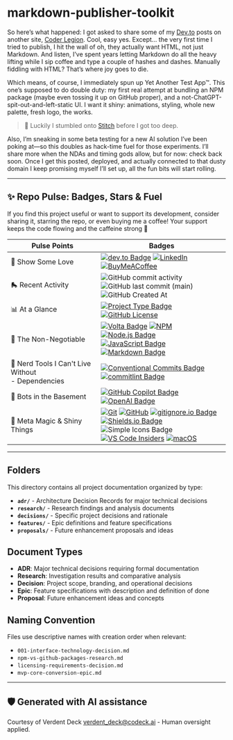 # markdown-publisher-toolkit

So here’s what happened: I got asked to share some of my [Dev.to](https://dev.to/anchildress1) posts on another site, [Coder Legion](https://coderlegion.com/user/anchildress1). Cool, easy yes. Except… the very first time I tried to publish, I hit the wall of oh, they actually want HTML, not just Markdown. And listen, I’ve spent years letting Markdown do all the heavy lifting while I sip coffee and type a couple of hashes and dashes. Manually fiddling with HTML? That’s where joy goes to die.

Which means, of course, I immediately spun up Yet Another Test App™. This one’s supposed to do double duty: my first real attempt at bundling an NPM package (maybe even tossing it up on GitHub proper), and a not-ChatGPT-spit-out-and-left-static UI. I want it shiny: animations, styling, whole new palette, fresh logo, the works.

> 🦄 Luckily I stumbled onto [Stitch](https://stitch.withgoogle.com/) before I got too deep.

Also, I’m sneaking in some beta testing for a new AI solution I’ve been poking at—so this doubles as hack-time fuel for those experiments. I’ll share more when the NDAs and timing gods allow, but for now: check back soon. Once I get this posted, deployed, and actually connected to that dusty domain I keep promising myself I’ll set up, all the fun bits will start rolling.

---

## ✨ Repo Pulse: Badges, Stars & Fuel

If you find this project useful or want to support its development, consider sharing it, starring the repo, or even buying me a coffee! Your support keeps the code flowing and the caffeine strong 💪

| Pulse Points | Badges |
| - | - |
| 🫶 Show Some Love | [![dev.to Badge](https://img.shields.io/badge/dev.to-0A0A0A?logo=devdotto\&logoColor=fff\&style=for-the-badge)](https://dev.to/anchildress1) [![LinkedIn](https://img.shields.io/badge/linkedin-%230077B5.svg?style=for-the-badge\&logo=linkedin\&logoColor=white)](https://www.linkedin.com/in/anchildress1/) [![BuyMeACoffee](https://img.shields.io/badge/Buy%20Me%20a%20Coffee-ffdd00?style=for-the-badge\&logo=buy-me-a-coffee\&logoColor=black)](https://www.buymeacoffee.com/anchildress1) |
| 🛼 Recent Activity | ![GitHub commit activity](https://img.shields.io/github/commit-activity/t/checkmarkdevtools/markdown-publisher-toolkit?style=for-the-badge\&color=F054B2\&cacheSeconds=3600)<br/>![GitHub last commit (main)](https://img.shields.io/github/last-commit/checkmarkdevtools/markdown-publisher-toolkit/main?display_timestamp=committer\&style=for-the-badge\&label=last%20commit%20to%20main\&color=fa8b16\&cacheSeconds=3600)<br/>![GitHub Created At](https://img.shields.io/github/created-at/checkmarkdevtools/markdown-publisher-toolkit?style=for-the-badge\&color=EDC531) |
| 📊 At a Glance | [![Project Type Badge](https://img.shields.io/badge/project_type-toy-blue?style=for-the-badge)](https://project-types.github.io/) [![GitHub License](https://img.shields.io/github/license/checkmarkdevtools/underfoot-underground-travel-planner?style=for-the-badge\&cacheSeconds=3600)](https://github.com/anchildress1/npm-nodejs-template/blob/main/LICENSE) |
| 🧩 The Non-Negotiable | [![Volta Badge](https://img.shields.io/badge/Volta-3377CC.svg?style=for-the-badge)](https://volta.sh) [![NPM](https://img.shields.io/badge/NPM-%23CB3837.svg?style=for-the-badge\&logo=npm\&logoColor=white)](https://www.npmjs.com/) [![Node.js Badge](https://img.shields.io/badge/Node.js-5FA04E?logo=nodedotjs\&logoColor=fff\&style=for-the-badge)](https://nodejs.org/)<br/>[![JavaScript Badge](https://img.shields.io/badge/JavaScript-F7DF1E?logo=javascript\&logoColor=000\&style=for-the-badge)](https://developer.mozilla.org/en-US/docs/Web/JavaScript) [![Markdown Badge](https://img.shields.io/badge/Markdown-000?logo=markdown\&logoColor=fff\&style=for-the-badge)](https://www.markdownguide.org) |
| 🔧 Nerd Tools I Can't Live Without<br/>- Dependencies | [![Conventional Commits Badge](https://img.shields.io/badge/Conventional%20Commits-FE5196?logo=conventionalcommits\&logoColor=fff\&style=for-the-badge)](https://conventionalcommits.org/) [![commitlint Badge](https://img.shields.io/badge/commitlint-000?logo=commitlint\&logoColor=fff\&style=for-the-badge)](https://commitlint.js.org/) <br /> |
| 👾 Bots in the Basement | [![GitHub Copilot Badge](https://img.shields.io/badge/GitHub%20Copilot-000?logo=githubcopilot\&logoColor=fff\&style=for-the-badge)](https://github.com/features/copilot) [![OpenAI Badge](https://img.shields.io/badge/OpenAI-412991?logo=openai\&logoColor=fff\&style=for-the-badge)](https://openai.com/chatgpt) |
| 💬 Meta Magic & Shiny Things<br/> | [![Git](https://img.shields.io/badge/git-%23F05033.svg?style=for-the-badge\&logo=git\&logoColor=white)](https://git-scm.com/) [![GitHub](https://img.shields.io/badge/github-%23121011.svg?style=for-the-badge\&logo=github\&logoColor=white)](https://github.com/) [![gitignore.io Badge](https://img.shields.io/badge/gitignore.io-204ECF?logo=gitignoredotio\&logoColor=fff\&style=for-the-badge)](https://www.toptal.com/developers/gitignore/api/node,dotenv,visualstudiocode,macos)<br/>[![Shields.io Badge](https://img.shields.io/badge/Shields.io-000?logo=shieldsdotio\&logoColor=fff\&style=for-the-badge)](https://shields.io/badges/static-badge) ![Simple Icons Badge](https://img.shields.io/badge/Simple%20Icons-111?logo=simpleicons\&logoColor=fff\&style=for-the-badge)<br/>[![VS Code Insiders](https://img.shields.io/badge/VS%20Code%20Insiders-35b393.svg?style=for-the-badge\&logo=visual-studio-code\&logoColor=white)](https://code.visualstudio.com/updates/v1_102) [![macOS](https://img.shields.io/badge/mac%20os-000000?style=for-the-badge\&logo=macos\&logoColor=F0F0F0)](https://www.apple.com/shop/buy-mac?afid=p240%7Cgo~cmp-21640797485~adg-171722772185~ad-756023446016_kwd-978205588~dev-c~ext-~prd-~mca-~nt-search\&cid=aos-us-kwgo-mac-bts-launch-061725-) |

---

## Folders

This directory contains all project documentation organized by type:

- **`adr/`** - Architecture Decision Records for major technical decisions
- **`research/`** - Research findings and analysis documents
- **`decisions/`** - Specific project decisions and rationale
- **`features/`** - Epic definitions and feature specifications
- **`proposals/`** - Future enhancement proposals and ideas

## Document Types

- **ADR**: Major technical decisions requiring formal documentation
- **Research**: Investigation results and comparative analysis
- **Decision**: Project scope, branding, and operational decisions
- **Epic**: Feature specifications with description and definition of done
- **Proposal**: Future enhancement ideas and concepts

## Naming Convention

Files use descriptive names with creation order when relevant:

- `001-interface-technology-decision.md`
- `npm-vs-github-packages-research.md`
- `licensing-requirements-decision.md`
- `mvp-core-conversion-epic.md`

---

## 🛡️ Generated with AI assistance

Courtesy of Verdent Deck <verdent_deck@codeck.ai> - Human oversight applied.
